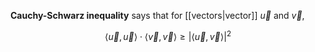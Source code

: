 **Cauchy-Schwarz inequality** says that for [[vectors|vector]] $\vec{u}$ and $\vec{v}$,

$$
\langle \vec{u}, \vec{u} \rangle \cdot \langle \vec{v}, \vec{v} \rangle \geqslant | \langle \vec{u}, \vec{v} \rangle |^2
$$